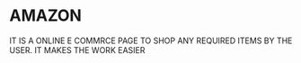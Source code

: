 # AMAZON
IT IS A ONLINE E COMMRCE PAGE TO SHOP ANY REQUIRED ITEMS BY THE USER.
IT MAKES THE WORK EASIER 
